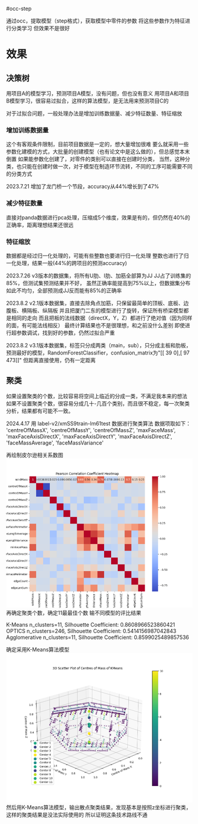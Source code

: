 #occ-step

通过occ，提取模型（step格式），获取模型中零件的参数
将这些参数作为特征进行分类学习
但效果不是很好

# 效果
## 决策树
用项目A的模型学习，预测项目A模型，没有问题，但也没有意义
用项目A和项目B模型学习，很容易过拟合，这样的算法模型，是无法用来预测项目C的

对于过拟合问题，一般处理办法是增加训练数据量、减少特征数量、特征缩放
### 增加训练数据量
这个有客观条件限制，目前项目数据是一定的，想大量增加很难
要么就采用一些参数化建模的方式，大批量的创建模型（也有论文中是这么做的），但总感觉本末倒置
如果能参数化创建了，对零件的类别可以直接在创建时分类，
当然，这种分类，也只能在创建时做一次，对于模型在制造环节流转，不同的工序可能需要不同的分类方式

2023.7.21 增加了龙门桥一个节段，accuracy从44%增长到了47%

### 减少特征数量
直接对panda数据进行pca处理，压缩成5个维度，效果是有的，但仍然在40%的正确率，距离理想结果还很远

### 特征缩放
数据都是经过归一化处理的，可能有些整数也要进行归一化处理
整数也进行了归一化处理，结果一般(44%的跨项目的预测accuracy)

2023.7.26
v3版本的数据集，将所有U肋、I肋、加筋全部算为JJ
JJ占了训练集的85%，但测试集预测结果并不好，
虽然正确率能提高到75%以上，但数据集分布如此不均匀，全部预测成JJ反而能有85%的正确率

2023.8.2
v2.1版本数据集，直接去除角点加筋，只保留最简单的顶板、底板、边腹板、横隔板、纵隔板
并且把厦门二东的模型进行了旋转，保证所有桥梁模型都是相同的走向
而且把板的法线数据（directX，Y，Z）都进行了绝对值（因为同样的面，有可能法线相反）
最终计算结果也不是很理想，和之前没什么差别
即使进行超参数调试，找到好的参数，仍然过拟合严重

2023.8.2
v3.1版本数据集，标签只分成两类（main，sub），只分成主板和肋板，
预测最好的模型，RandomForestClassifier，confusion_matrix为"[[ 39   0],[ 97 473]]"
但距离直接使用，仍有一定距离

## 聚类
如果设置聚类的个数，比较容易将空间上临近的分成一类，不满足我本来的想法
如果不设置聚类个数，很容易分成几十-几百个类别，而且很不稳定，每一次聚类分析，结果都有可能不一致。

2024.4.17
用 label-v2/xmSS9train-lm61test 数据进行聚类算法
数据项取如下：
'centreOfMassX', 'centreOfMassY', 'centreOfMassZ', 'maxFaceMass',
'maxFaceAxisDirectX', 'maxFaceAxisDirectY', 'maxFaceAxisDirectZ',
'faceMassAverage', 'faceMassVariance'

再绘制皮尔逊相关系数图
![皮尔逊相关系数图](./person_correlation_plot.png)
再确定聚类个数，确定11最最佳个数
输不同模型的评比结果

K-Means n_clusters=11, Silhouette Coefficient: 0.8608966523860421
OPTICS  n_clusters=246, Silhouette Coefficient: 0.5414156987042843
Agglomerative n_clusters=11, Silhouette Coefficient: 0.8599025489857536

确定采用K-Means算法模型
![K-Means聚类散点结果](./数据聚类的结果2.png)
然后用K-Means算法模型，输出散点聚类结果，发现基本是按照z坐标进行聚类，这样的聚类结果是没法实际使用的
所以证明这条技术路线不通